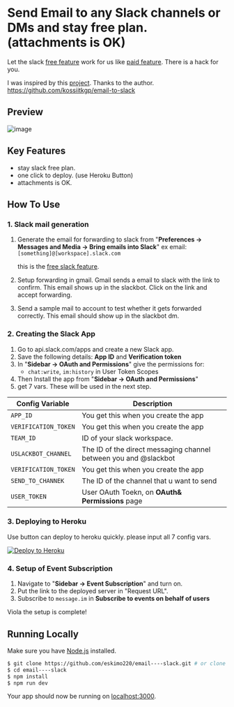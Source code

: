 # Send Email to any Slack channels or DMs and stay free plan. (attachments is OK)

Let the slack [free feature](https://slack.com/help/articles/360056298994-Send-emails-to-your-direct-message-with-Slackbot) work for us like [paid feature](https://slack.com/help/articles/206819278-Send-emails-to-Slack). There is a hack for you.

I was inspired by this [project](https://github.com/kossiitkgp/email-to-slack). Thanks to the author.
https://github.com/kossiitkgp/email-to-slack

## Preview
![image](https://user-images.githubusercontent.com/12117930/115841883-d3ef9e80-a44f-11eb-882b-629803409e44.png)

## Key Features
* stay slack free plan.
* one click to deploy. (use Heroku Button)
* attachments is OK.

## How To Use
### 1. Slack mail generation
1. Generate the email for forwarding to slack from "**Preferences -> Messages and Media -> Bring emails into Slack**"
   ex email: `[something]@[workspace].slack.com`
   
   this is the [free slack feature](https://slack.com/help/articles/360056298994-Send-emails-to-your-direct-message-with-Slackbot).
2. Setup forwarding in gmail.
   Gmail sends a email to slack with the link to confirm. This email shows up in the slackbot. Click on the link and accept forwarding.
3. Send a sample mail to account to test whether it gets forwarded correctly. This email should show up in the slackbot dm.

### 2. Creating the Slack App

1. Go to api.slack.com/apps and create a new Slack app.
2. Save the following details:
   **App ID** and
   **Verification token**
3. In "**Sidebar -> OAuth and Permissions**" give the permissions for:
   - `chat:write`, `im:history` in User Token Scopes
4. Then Install the app from "**Sidebar -> OAuth and Permissions**"
5. get 7 vars. These will be used in the next step.


| Config Variable      | Description                                                      |
| -------------------- | ---------------------------------------------------------------- |
| `APP_ID`             | You get this when you create the app                             |
| `VERIFICATION_TOKEN` | You get this when you create the app                             |
| `TEAM_ID`            | ID of your slack workspace.                                      |
| `USLACKBOT_CHANNEL`  | The ID of the direct messaging channel between you and @slackbot |
| `VERIFICATION_TOKEN` | You get this when you create the app                             |
| `SEND_TO_CHANNEK`    | The ID of the channel that u want to send                        |
| `USER_TOKEN`         | User OAuth Toekn, on **OAuth& Permissions** page                 |


### 3. Deploying to Heroku
Use button can deploy to heroku quickly. please input all 7 config vars.

[![Deploy to Heroku](https://www.herokucdn.com/deploy/button.png)](https://heroku.com/deploy)

### 4. Setup of Event Subscription

1. Navigate to "**Sidebar -> Event Subscription**" and turn on.
2. Put the link to the deployed server in "Request URL".
3. Subscribe to `message.im` in **Subscribe to events on behalf of users**

Viola the setup is complete!

## Running Locally

Make sure you have [Node.js](http://nodejs.org/) installed.

```sh
$ git clone https://github.com/eskimo220/email----slack.git # or clone your own fork
$ cd email----slack
$ npm install
$ npm run dev
```

Your app should now be running on [localhost:3000](http://localhost:3000/).